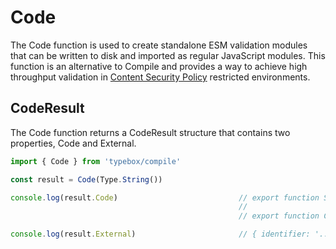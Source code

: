 # Code

The Code function is used to create standalone ESM validation modules that can be written to disk and imported as regular JavaScript modules. This function is an alternative to Compile and provides a way to achieve high throughput validation in [Content Security Policy](https://developer.mozilla.org/en-US/docs/Web/HTTP/Guides/CSP) restricted environments.

## CodeResult

The Code function returns a CodeResult structure that contains two properties, Code and External.

```typescript
import { Code } from 'typebox/compile'

const result = Code(Type.String())

console.log(result.Code)                           // export function SetExternal(external) { ... }
                                                   // 
                                                   // export function Check(value) { ... }

console.log(result.External)                       // { identifier: '...', variables: [...] }
```